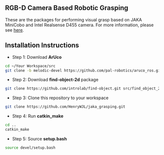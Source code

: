 ## RGB-D Camera Based Robotic Grasping

These are the packages for performing visual grasp based on JAKA MiniCobo and Intel Realsense D455 camera. For more information, please see [here](https://github.com/HenryWJL/RGB-D_Camera_Based_Robotic_Grasping_Project).

## Installation Instructions

- Step 1: Download **ArUco** 
```bash
cd ~/Your Workspace/src
git clone -b melodic-devel https://github.com/pal-robotics/aruco_ros.git
```

- Step 2: Download **find-object-2d** package
```bash
git clone https://github.com/introlab/find-object.git src/find_object_2d
```

- Step 3: Clone this repository to your workspace
```bash
git clone https://github.com/HenryWJL/jaka_grasping.git
```

- Step 4: Run **catkin_make**
```bash
cd ..
catkin_make
```

- Step 5: Source **setup.bash**
```bash
source devel/setup.bash
```
